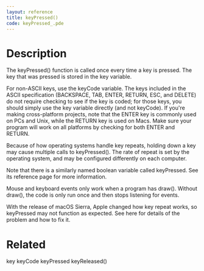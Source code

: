 ```yaml
---
layout: reference
title: keyPressed()
code: keyPressed_.pde
---
```


# Description

The keyPressed() function is called once every time a key is pressed. The key that was pressed is stored in the key variable. 
 
For non-ASCII keys, use the keyCode variable. The keys included in the ASCII specification (BACKSPACE, TAB, ENTER, RETURN, ESC, and DELETE) do not require checking to see if the key is coded; for those keys, you should simply use the key variable directly (and not keyCode).  If you're making cross-platform projects, note that the ENTER key is commonly used on PCs and Unix, while the RETURN key is used on Macs. Make sure your program will work on all platforms by checking for both ENTER and RETURN.
 
Because of how operating systems handle key repeats, holding down a key may cause multiple calls to keyPressed(). The rate of repeat is set by the operating system, and may be configured differently on each computer.

Note that there is a similarly named boolean variable called keyPressed.  See its reference page for more information.

Mouse and keyboard events only work when a program has draw(). Without draw(), the code is only run once and then stops listening for events.

With the release of macOS Sierra, Apple changed how key repeat works, so keyPressed may not function as expected. See here for details of the problem and how to fix it.

# Related

key
keyCode
keyPressed
keyReleased()
